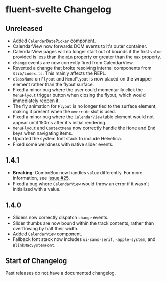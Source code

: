 # fluent-svelte Changelog

## Unreleased
- Added `CalendarDatePicker` component.
- CalendarView now forwards DOM events to it's outer container.
- CalendarView pages will no longer start out of bounds if the first `value` provided is less than the `min` property or greater than the `max` property.
- `change` events are now correctly fired from CalendarView.
- Reverted a change that broke resolving internal components from `$lib/index.ts`. This mainly affects the REPL.
- `className` on `Flyout` and `MenuFlyout` is now placed on the wrapper element rather than the flyout surface.
- Fixed a minor bug where the user could momentarily click the `MenuFlyout` trigger button when closing the flyout, which would immediately reopen it.
- The fly animation for `Flyout` is no longer tied to the surface element, making it present when the `override` slot is used.
- Fixed a minor bug where the `CalendarView` table element would not appear until 150ms after it's initial rendering.
- `MenuFlyout` and `ContextMenu` now correctly handle the <kbd>Home</kbd> and <kbd>End</kbd> keys when navigating items.
- Updated the system font stack to include Helvetica.
- Fixed some weirdness with native slider events.

## 1.4.1
- **Breaking**: ComboBox now handles `value` differently. For more information, see [issue #25](https://github.com/Tropix126/fluent-svelte/issues/25).
- Fixed a bug where `CalendarView` would throw an error if it wasn't initialized with a value.

## 1.4.0
- Sliders now correctly dispatch `change` events.
- Slider thumbs are now bound within the track contents, rather than overflowing by half their width.
- Added `CalendarView` component.
- Fallback font stack now includes `ui-sans-serif`, `-apple-system`, and `BlinkMacSystemFont`.

## Start of Changelog
Past releases do not have a documented changelog.
